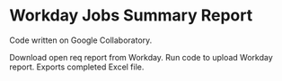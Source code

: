 # Workday Jobs Summary Report
Code written on Google Collaboratory.

Download open req report from Workday.
Run code to upload Workday report.
Exports completed Excel file.
